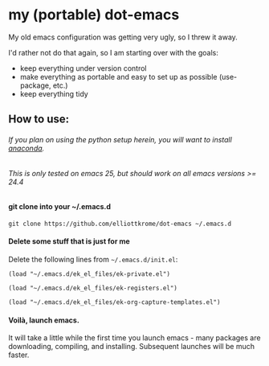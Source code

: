 # my (portable) dot-emacs
My old emacs configuration was getting very ugly, so I threw it away.

I'd rather not do that again, so I am starting over with the goals:
- keep everything under version control
- make everything as portable and easy to set up as possible (use-package, etc.)
- keep everything tidy

## How to use:
###### If you plan on using the python setup herein, you will want to install [anaconda](https://www.continuum.io/downloads).
###### This is only tested on emacs 25, but should work on all emacs versions >= 24.4

#### git clone into your ~/.emacs.d

`git clone https://github.com/elliottkrome/dot-emacs ~/.emacs.d`

#### Delete some stuff that is just for me
 Delete the following lines from `~/.emacs.d/init.el`:

`(load "~/.emacs.d/ek_el_files/ek-private.el")`

`(load "~/.emacs.d/ek_el_files/ek-registers.el")`

`(load "~/.emacs.d/ek_el_files/ek-org-capture-templates.el")`

#### Voilà, launch emacs.

It will take a little while the first time you launch emacs - many packages are downloading, compiling, and installing. Subsequent launches will be much faster.
